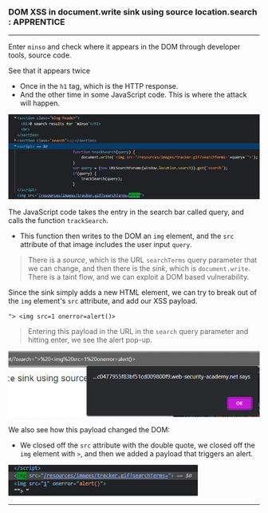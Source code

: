 ### DOM XSS in document.write sink using source location.search : APPRENTICE

---

Enter `minso` and check where it appears in the DOM through developer tools, source code.

See that it appears twice
- Once in the `h1` tag, which is the HTTP response.
- And the other time in some JavaScript code. This is where the attack will happen.

![js](./screenshots/jscode.png)

The JavaScript code takes the entry in the search bar called query, and calls the function `trackSearch`.
- This function then writes to the DOM an `img` element, and the `src` attribute of that image includes the user input `query`.

> There is a *source*, which is the URL `searchTerms` query parameter that we can change, and then there is the *sink*, which is `document.write`. There is a taint flow, and we can exploit a DOM based vulnerability.

Since the sink simply adds a new HTML element, we can try to break out of the `img` element's `src` attribute, and add our XSS payload.
```
"> <img src=1 onerror=alert()>
```

> Entering this payload in the URL in the `search` query parameter and hitting enter, we see the alert pop-up.

![](./screenshots/lab3-1.png)

We also see how this payload changed the DOM:
- We closed off the `src` attribute with the double quote, we closed off the `img` element with `>`, and then we added a payload that triggers an alert.

![](./screenshots/lab3-2.png)

---
